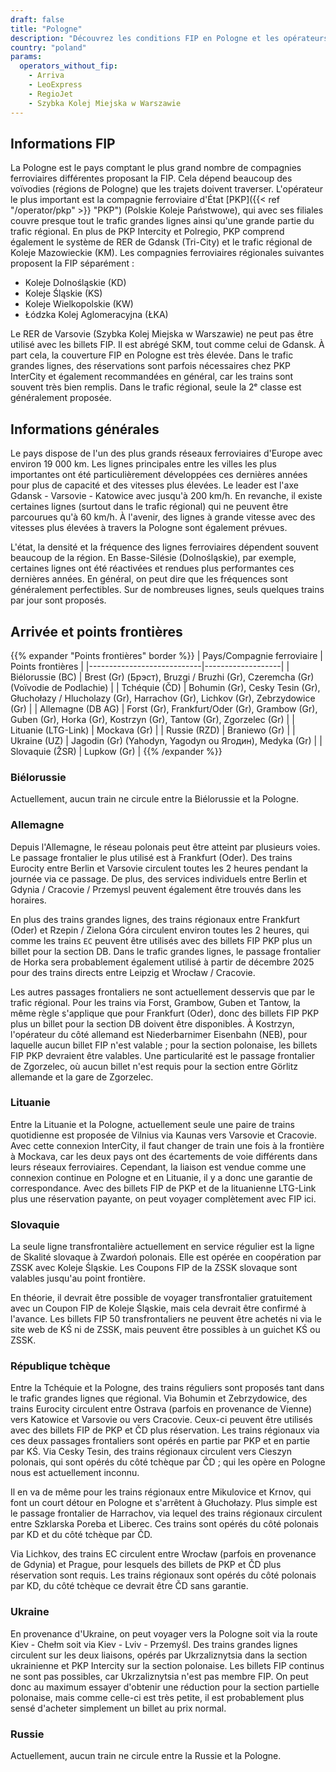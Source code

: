 ```yaml
---
draft: false
title: "Pologne"
description: "Découvrez les conditions FIP en Pologne et les opérateurs proposant des réductions."
country: "poland"
params:
  operators_without_fip:
    - Arriva
    - LeoExpress
    - RegioJet
    - Szybka Kolej Miejska w Warszawie
---
```


## Informations FIP

La Pologne est le pays comptant le plus grand nombre de compagnies ferroviaires différentes proposant la FIP. Cela dépend beaucoup des voïvodies (régions de Pologne) que les trajets doivent traverser. L'opérateur le plus important est la compagnie ferroviaire d'État [PKP]({{< ref "/operator/pkp" >}} "PKP") (Polskie Koleje Państwowe), qui avec ses filiales couvre presque tout le trafic grandes lignes ainsi qu'une grande partie du trafic régional. En plus de PKP Intercity et Polregio, PKP comprend également le système de RER de Gdansk (Tri-City) et le trafic régional de Koleje Mazowieckie (KM). Les compagnies ferroviaires régionales suivantes proposent la FIP séparément :
- Koleje Dolnośląskie (KD)
- Koleje Śląskie (KS)
- Koleje Wielkopolskie (KW)
- Łódzka Kolej Aglomeracyjna (ŁKA)

Le RER de Varsovie (Szybka Kolej Miejska w Warszawie) ne peut pas être utilisé avec les billets FIP. Il est abrégé SKM, tout comme celui de Gdansk. À part cela, la couverture FIP en Pologne est très élevée. Dans le trafic grandes lignes, des réservations sont parfois nécessaires chez PKP InterCity et également recommandées en général, car les trains sont souvent très bien remplis. Dans le trafic régional, seule la 2ᵉ classe est généralement proposée.

## Informations générales

Le pays dispose de l'un des plus grands réseaux ferroviaires d'Europe avec environ 19 000 km. Les lignes principales entre les villes les plus importantes ont été particulièrement développées ces dernières années pour plus de capacité et des vitesses plus élevées. Le leader est l'axe Gdansk - Varsovie - Katowice avec jusqu'à 200 km/h. En revanche, il existe certaines lignes (surtout dans le trafic régional) qui ne peuvent être parcourues qu'à 60 km/h. À l'avenir, des lignes à grande vitesse avec des vitesses plus élevées à travers la Pologne sont également prévues.

L'état, la densité et la fréquence des lignes ferroviaires dépendent souvent beaucoup de la région. En Basse-Silésie (Dolnośląskie), par exemple, certaines lignes ont été réactivées et rendues plus performantes ces dernières années. En général, on peut dire que les fréquences sont généralement perfectibles. Sur de nombreuses lignes, seuls quelques trains par jour sont proposés.

## Arrivée et points frontières

{{% expander "Points frontières" border %}}
| Pays/Compagnie ferroviaire | Points frontières |
|----------------------------|-------------------|
| Biélorussie (BC)          | Brest (Gr) (Брэст), Bruzgi / Bruzhi (Gr), Czeremcha (Gr) (Voïvodie de Podlachie) |
| Tchéquie (ČD)             | Bohumin (Gr), Cesky Tesin (Gr), Głuchołazy / Hlucholazy (Gr), Harrachov (Gr), Lichkov (Gr), Zebrzydowice (Gr) |
| Allemagne (DB AG)          | Forst (Gr), Frankfurt/Oder (Gr), Grambow (Gr), Guben (Gr), Horka (Gr), Kostrzyn (Gr), Tantow (Gr), Zgorzelec (Gr) |
| Lituanie (LTG-Link)       | Mockava (Gr) |
| Russie (RZD)              | Braniewo (Gr) |
| Ukraine (UZ)              | Jagodin (Gr) (Yahodyn, Yagodyn ou Ягодин), Medyka (Gr) |
| Slovaquie (ŽSR)           | Lupkow (Gr) |
{{% /expander %}}

### Biélorussie

Actuellement, aucun train ne circule entre la Biélorussie et la Pologne.

### Allemagne

Depuis l'Allemagne, le réseau polonais peut être atteint par plusieurs voies. Le passage frontalier le plus utilisé est à Frankfurt (Oder). Des trains Eurocity entre Berlin et Varsovie circulent toutes les 2 heures pendant la journée via ce passage. De plus, des services individuels entre Berlin et Gdynia / Cracovie / Przemysl peuvent également être trouvés dans les horaires.

En plus des trains grandes lignes, des trains régionaux entre Frankfurt (Oder) et Rzepin / Zielona Góra circulent environ toutes les 2 heures, qui comme les trains `EC` peuvent être utilisés avec des billets FIP PKP plus un billet pour la section DB. Dans le trafic grandes lignes, le passage frontalier de Horka sera probablement également utilisé à partir de décembre 2025 pour des trains directs entre Leipzig et Wrocław / Cracovie.

Les autres passages frontaliers ne sont actuellement desservis que par le trafic régional. Pour les trains via Forst, Grambow, Guben et Tantow, la même règle s'applique que pour Frankfurt (Oder), donc des billets FIP PKP plus un billet pour la section DB doivent être disponibles. À Kostrzyn, l'opérateur du côté allemand est Niederbarnimer Eisenbahn (NEB), pour laquelle aucun billet FIP n'est valable ; pour la section polonaise, les billets FIP PKP devraient être valables. Une particularité est le passage frontalier de Zgorzelec, où aucun billet n'est requis pour la section entre Görlitz allemande et la gare de Zgorzelec.

### Lituanie

Entre la Lituanie et la Pologne, actuellement seule une paire de trains quotidienne est proposée de Vilnius via Kaunas vers Varsovie et Cracovie. Avec cette connexion InterCity, il faut changer de train une fois à la frontière à Mockava, car les deux pays ont des écartements de voie différents dans leurs réseaux ferroviaires. Cependant, la liaison est vendue comme une connexion continue en Pologne et en Lituanie, il y a donc une garantie de correspondance. Avec des billets FIP de PKP et de la lituanienne LTG-Link plus une réservation payante, on peut voyager complètement avec FIP ici.

### Slovaquie

La seule ligne transfrontalière actuellement en service régulier est la ligne de Skalité slovaque à Zwardoń polonais. Elle est opérée en coopération par ZSSK avec Koleje Śląskie. Les Coupons FIP de la ZSSK slovaque sont valables jusqu'au point frontière.

En théorie, il devrait être possible de voyager transfrontalier gratuitement avec un Coupon FIP de Koleje Śląskie, mais cela devrait être confirmé à l'avance. Les billets FIP 50 transfrontaliers ne peuvent être achetés ni via le site web de KŚ ni de ZSSK, mais peuvent être possibles à un guichet KŚ ou ZSSK.

### République tchèque

Entre la Tchéquie et la Pologne, des trains réguliers sont proposés tant dans le trafic grandes lignes que régional. Via Bohumin et Zebrzydowice, des trains Eurocity circulent entre Ostrava (parfois en provenance de Vienne) vers Katowice et Varsovie ou vers Cracovie. Ceux-ci peuvent être utilisés avec des billets FIP de PKP et ČD plus réservation. Les trains régionaux via ces deux passages frontaliers sont opérés en partie par PKP et en partie par KŚ. Via Cesky Tesin, des trains régionaux circulent vers Cieszyn polonais, qui sont opérés du côté tchèque par ČD ; qui les opère en Pologne nous est actuellement inconnu.

Il en va de même pour les trains régionaux entre Mikulovice et Krnov, qui font un court détour en Pologne et s'arrêtent à Głuchołazy. Plus simple est le passage frontalier de Harrachov, via lequel des trains régionaux circulent entre Szklarska Poreba et Liberec. Ces trains sont opérés du côté polonais par KD et du côté tchèque par ČD.

Via Lichkov, des trains EC circulent entre Wrocław (parfois en provenance de Gdynia) et Prague, pour lesquels des billets de PKP et ČD plus réservation sont requis. Les trains régionaux sont opérés du côté polonais par KD, du côté tchèque ce devrait être ČD sans garantie.

### Ukraine

En provenance d'Ukraine, on peut voyager vers la Pologne soit via la route Kiev - Chełm soit via Kiev - Lviv - Przemyśl. Des trains grandes lignes circulent sur les deux liaisons, opérés par Ukrzaliznytsia dans la section ukrainienne et PKP Intercity sur la section polonaise. Les billets FIP continus ne sont pas possibles, car Ukrzaliznytsia n'est pas membre FIP. On peut donc au maximum essayer d'obtenir une réduction pour la section partielle polonaise, mais comme celle-ci est très petite, il est probablement plus sensé d'acheter simplement un billet au prix normal.

### Russie

Actuellement, aucun train ne circule entre la Russie et la Pologne.
